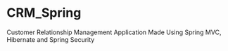 # CRM_Spring
Customer Relationship Management Application Made Using Spring MVC, Hibernate and Spring Security
